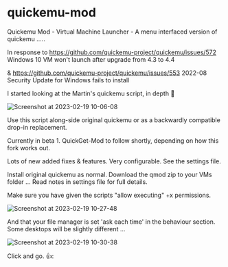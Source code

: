 # quickemu-mod
Quickemu Mod - Virtual Machine Launcher  -  A menu interfaced version of quickemu .....

In response to https://github.com/quickemu-project/quickemu/issues/572  Windows 10 VM won't launch after upgrade from 4.3 to 4.4

&  https://github.com/quickemu-project/quickemu/issues/553  2022-08 Security Update for Windows fails to install

I started looking at the Martin's quickemu script, in depth  :rofl:



![Screenshot at 2023-02-19 10-06-08](https://user-images.githubusercontent.com/3956806/219939020-f3d8c512-4366-4186-8979-eebc879ed2aa.png)

Use this script along-side original quickemu or as a backwardly compatible drop-in replacement.

Currently in beta 1.   QuickGet-Mod to follow shortly, depending on how this fork works out.  

Lots of new added fixes & features. Very configurable. See the settings file.


Install original quickemu as normal.  Download the qmod zip to your VMs folder ...  Read notes in settings file for full details.

Make sure you have given the scripts "allow executing" +x permissions.  

![Screenshot at 2023-02-19 10-27-48](https://user-images.githubusercontent.com/3956806/219940371-fb1b778c-3bbc-4739-bdad-caee87a29d18.jpg)



And that your file manager is set 'ask each time' in the behaviour section.  Some desktops will be slightly different ...


![Screenshot at 2023-02-19 10-30-38](https://user-images.githubusercontent.com/3956806/219940035-9d4df156-8309-4845-8432-05941749dda1.png)


Click and go. 👍:

